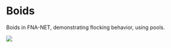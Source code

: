 # Boids  

Boids in FNA-NET, demonstrating flocking behavior, using pools.

[](https://github.com/MrGrak/Boids/blob/master/Imgs/boids_007.gif)
![](https://github.com/MrGrak/Boids/blob/master/Imgs/boids_007.gif)
